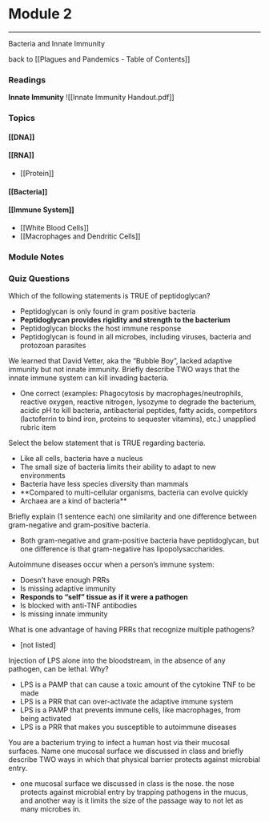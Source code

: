 # Module 2
---
Bacteria and Innate Immunity

back to [[Plagues and Pandemics - Table of Contents]]

### Readings
**Innate Immunity**
![[Innate Immunity Handout.pdf]]


### Topics

#### [[DNA]]
#### [[RNA]]
- [[Protein]]
#### [[Bacteria]]
#### [[Immune System]]
- [[White Blood Cells]]
- [[Macrophages and Dendritic Cells]]

### Module Notes



### Quiz Questions


Which of the following statements is TRUE of peptidoglycan?
- Peptidoglycan is only found in gram positive bacteria
- **Peptidoglycan provides rigidity and strength to the bacterium**
- Peptidoglycan blocks the host immune response
- Peptidoglycan is found in all microbes, including viruses, bacteria and protozoan parasites

We learned that David Vetter, aka the “Bubble Boy”, lacked adaptive immunity but not innate immunity. Briefly describe TWO ways that the innate immune system can kill invading bacteria.
- One correct (examples: Phagocytosis by macrophages/neutrophils,
reactive oxygen, reactive nitrogen, lysozyme to degrade the bacterium, acidic pH
to kill bacteria, antibacterial peptides, fatty acids, competitors
(lactoferrin to bind iron, proteins to sequester vitamins), etc.)
unapplied rubric item

Select the below statement that is TRUE regarding bacteria.
- Like all cells, bacteria have a nucleus
- The small size of bacteria limits their ability to adapt to new environments
- Bacteria have less species diversity than mammals
- **Compared to multi-cellular organisms, bacteria can evolve quickly
- Archaea are a kind of bacteria**

Briefly explain (1 sentence each) one similarity and one difference between gram-negative and gram-positive bacteria.
- Both gram-negative and gram-positive bacteria have peptidoglycan, but one difference is that gram-negative has lipopolysaccharides.

Autoimmune diseases occur when a person’s immune system:
- Doesn’t have enough PRRs
- Is missing adaptive immunity
- **Responds to “self” tissue as if it were a pathogen**
- Is blocked with anti-TNF antibodies
- Is missing innate immunity

What is one advantage of having PRRs that recognize multiple pathogens?

- [not listed]

Injection of LPS alone into the bloodstream, in the absence of any pathogen, can be lethal. Why?
- LPS is a PAMP that can cause a toxic amount of the cytokine TNF to be made
- LPS is a PRR that can over-activate the adaptive immune system
- LPS is a PAMP that prevents immune cells, like macrophages, from being activated
- LPS is a PRR that makes you susceptible to autoimmune diseases

You are a bacterium trying to infect a human host via their mucosal surfaces. Name one mucosal surface we discussed in class and briefly describe TWO ways in which that physical barrier protects against microbial entry.

- one mucosal surface we discussed in class is the nose. the nose protects against microbial entry by trapping pathogens in the mucus, and another way is it limits the size of  the passage way to not let as many microbes in.
